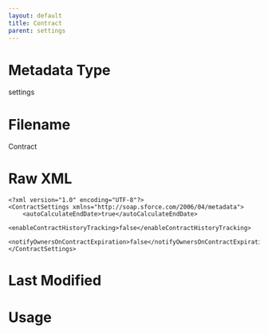 ```yaml
---
layout: default
title: Contract
parent: settings
---
```

# Metadata Type
settings


# Filename 
Contract


# Raw XML
```
<?xml version="1.0" encoding="UTF-8"?>
<ContractSettings xmlns="http://soap.sforce.com/2006/04/metadata">
    <autoCalculateEndDate>true</autoCalculateEndDate>
    <enableContractHistoryTracking>false</enableContractHistoryTracking>
    <notifyOwnersOnContractExpiration>false</notifyOwnersOnContractExpiration>
</ContractSettings>
```


# Last Modified


# Usage
